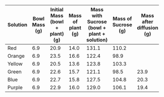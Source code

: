 | Solution | Bowl Mass (g) | Initial Mass (bowl + plant) (g) | Mass of plant (g) | Mass with Sucrose (bowl + plant + solution) | Mass of Sucrose (g) | Mass after diffusion (g) | Mass Difference | % change |     |
| -------- | ------------- | ------------------------------- | ----------------- | ------------------------------------------- | ------------------- | ------------------------ | --------------- | -------- | --- |
| Red      | 6.9           | 20.9                            | 14.0              | 131.1                                       | 110.2               |                          |                 |          |     |
| Orange   | 6.9           | 23.5                            | 16.6              | 122.4                                       | 98.9                |                          |                 |          |     |
| Yellow   | 6.9           | 20.5                            | 13.6              | 123.8                                       | 103.3               |                          |                 |          |     |
| Green    | 6.9           | 22.6                            | 15.7              | 121.1                                       | 98.5                |     23.9                     |                 |          |     |
| Blue     | 6.9           | 22.7                            | 15.8              | 127.5                                       | 104.8               | 20.3                         |                 |          |     |
| Purple   | 6.9           | 22.9                            | 16.0              | 129.0                                       | 106.1               | 19.4                         |                 |          |     |
